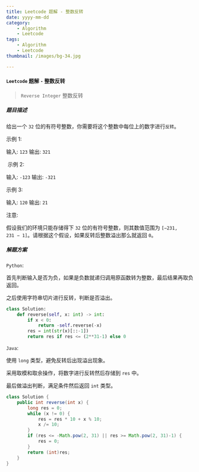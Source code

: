 ```yaml
---
title: Leetcode 题解 - 整数反转
date: yyyy-mm-dd
category: 
    - Algorithm
    - Leetcode
tags:
    - Algorithm
    - Leetcode
thumbnail: /images/bg-34.jpg

---
```


#### `Leetcode` 题解 `-` 整数反转

> `Reverse Integer` 整数反转

<!-- more -->

##### 题目描述

给出一个 `32` 位的有符号整数，你需要将这个整数中每位上的数字进行`反转`。

示例 1:

输入: `123`
输出: `321`

 示例 2:

输入: `-123`
输出: `-321`

示例 3:

输入: `120`
输出: `21`

注意:

假设我们的环境只能存储得下 `32` 位的有符号整数，则其数值范围为 `[−231,  231 − 1]`。请根据这个假设，如果反转后整数溢出那么就返回 `0`。

##### 解题方案

`Python`:

首先判断输入是否为负，如果是负数就递归调用原函数转为整数，最后结果再取负返回。

之后使用字符串切片进行反转，判断是否溢出。

```python
class Solution:
    def reverse(self, x: int) -> int:
        if x < 0:
            return -self.reverse(-x)
        res = int(str(x)[::-1])
        return res if res <= (2**31-1) else 0
```

`Java`:

使用 `long` 类型，避免反转后出现溢出现象。

采用取模和取余操作，将数字进行反转然后存储到 `res` 中。

最后做溢出判断，满足条件然后返回 `int` 类型。

```java
class Solution {
    public int reverse(int x) {
        long res = 0;
        while (x != 0) {
            res = res * 10 + x % 10;
            x /= 10;
        }
        if (res <= -Math.pow(2, 31) || res >= Math.pow(2, 31)-1) {
            res = 0;
        }
        return (int)res;
    }
}
```
